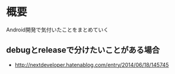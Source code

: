 # 概要
Android開発で気付いたことをまとめていく

## debugとreleaseで分けたいことがある場合
* http://nextdeveloper.hatenablog.com/entry/2014/06/18/145745
